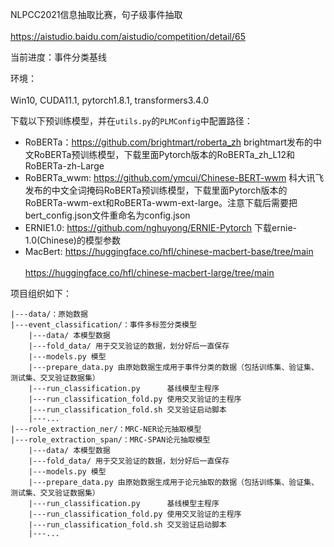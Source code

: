 NLPCC2021信息抽取比赛，句子级事件抽取<br>  
https://aistudio.baidu.com/aistudio/competition/detail/65<br>  

当前进度：事件分类基线<br>  

环境：<br>  
Win10, CUDA11.1, pytorch1.8.1, transformers3.4.0<br>  

下载以下预训练模型，并在`utils.py`的`PLMConfig`中配置路径：<br>  
* RoBERTa：https://github.com/brightmart/roberta_zh     brightmart发布的中文RoBERTa预训练模型，下载里面Pytorch版本的RoBERTa_zh_L12和RoBERTa-zh-Large<br>  
* RoBERTa_wwm: https://github.com/ymcui/Chinese-BERT-wwm     科大讯飞发布的中文全词掩码RoBERTa预训练模型，下载里面Pytorch版本的RoBERTa-wwm-ext和RoBERTa-wwm-ext-large。注意下载后需要把bert_config.json文件重命名为config.json<br>  
* ERNIE1.0: https://github.com/nghuyong/ERNIE-Pytorch   下载ernie-1.0(Chinese)的模型参数<br>  
* MacBert: https://huggingface.co/hfl/chinese-macbert-base/tree/main<br>  
         https://huggingface.co/hfl/chinese-macbert-large/tree/main<br>  

项目组织如下：

    |---data/：原始数据
    |---event_classification/：事件多标签分类模型
        |---data/ 本模型数据
        |---fold_data/ 用于交叉验证的数据，划分好后一直保存
        |---models.py 模型
        |---prepare_data.py 由原始数据生成用于事件分类的数据（包括训练集、验证集、测试集、交叉验证数据集）
        |---run_classification.py      基线模型主程序
        |---run_classification_fold.py 使用交叉验证的主程序  
        |---run_classification_fold.sh 交叉验证启动脚本  
        |---...
    |---role_extraction_ner/：MRC-NER论元抽取模型
    |---role_extraction_span/：MRC-SPAN论元抽取模型
        |---data/ 本模型数据
        |---fold_data/ 用于交叉验证的数据，划分好后一直保存
        |---models.py 模型
        |---prepare_data.py 由原始数据生成用于论元抽取的数据（包括训练集、验证集、测试集、交叉验证数据集）
        |---run_classification.py      基线模型主程序
        |---run_classification_fold.py 使用交叉验证的主程序
        |---run_classification_fold.sh 交叉验证启动脚本
        |---... 
